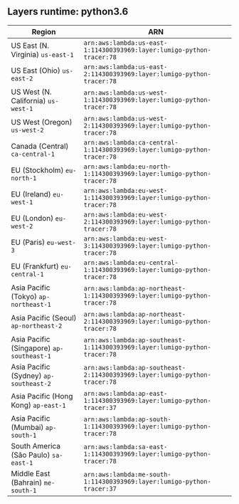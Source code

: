 Layers runtime: python3.6
----
| Region | ARN |
| --- | --- |
|US East (N. Virginia)  `us-east-1`|`arn:aws:lambda:us-east-1:114300393969:layer:lumigo-python-tracer:78`|
|US East (Ohio)  `us-east-2`|`arn:aws:lambda:us-east-2:114300393969:layer:lumigo-python-tracer:78`|
|US West (N. California)  `us-west-1`|`arn:aws:lambda:us-west-1:114300393969:layer:lumigo-python-tracer:78`|
|US West (Oregon)  `us-west-2`|`arn:aws:lambda:us-west-2:114300393969:layer:lumigo-python-tracer:78`|
|Canada (Central)  `ca-central-1`|`arn:aws:lambda:ca-central-1:114300393969:layer:lumigo-python-tracer:78`|
|EU (Stockholm)  `eu-north-1`|`arn:aws:lambda:eu-north-1:114300393969:layer:lumigo-python-tracer:78`|
|EU (Ireland)  `eu-west-1`|`arn:aws:lambda:eu-west-1:114300393969:layer:lumigo-python-tracer:78`|
|EU (London)  `eu-west-2`|`arn:aws:lambda:eu-west-2:114300393969:layer:lumigo-python-tracer:78`|
|EU (Paris)  `eu-west-3`|`arn:aws:lambda:eu-west-3:114300393969:layer:lumigo-python-tracer:78`|
|EU (Frankfurt)  `eu-central-1`|`arn:aws:lambda:eu-central-1:114300393969:layer:lumigo-python-tracer:78`|
|Asia Pacific (Tokyo)  `ap-northeast-1`|`arn:aws:lambda:ap-northeast-1:114300393969:layer:lumigo-python-tracer:78`|
|Asia Pacific (Seoul)  `ap-northeast-2`|`arn:aws:lambda:ap-northeast-2:114300393969:layer:lumigo-python-tracer:78`|
|Asia Pacific (Singapore)  `ap-southeast-1`|`arn:aws:lambda:ap-southeast-1:114300393969:layer:lumigo-python-tracer:78`|
|Asia Pacific (Sydney)  `ap-southeast-2`|`arn:aws:lambda:ap-southeast-2:114300393969:layer:lumigo-python-tracer:78`|
|Asia Pacific (Hong Kong)  `ap-east-1`|`arn:aws:lambda:ap-east-1:114300393969:layer:lumigo-python-tracer:37`|
|Asia Pacific (Mumbai)  `ap-south-1`|`arn:aws:lambda:ap-south-1:114300393969:layer:lumigo-python-tracer:78`|
|South America (São Paulo)  `sa-east-1`|`arn:aws:lambda:sa-east-1:114300393969:layer:lumigo-python-tracer:78`|
|Middle East (Bahrain)  `me-south-1`|`arn:aws:lambda:me-south-1:114300393969:layer:lumigo-python-tracer:37`|
